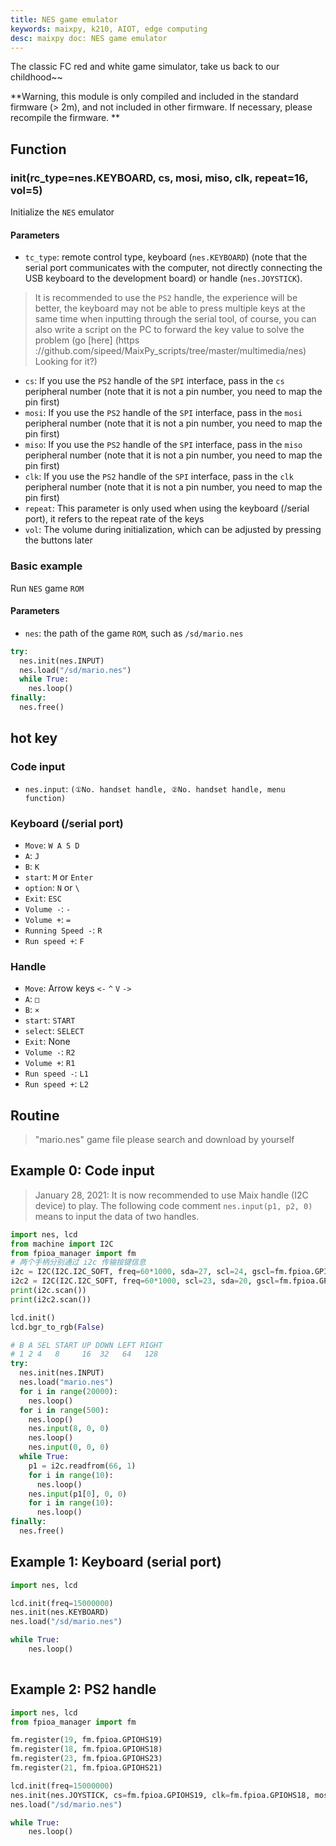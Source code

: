 ```yaml
---
title: NES game emulator
keywords: maixpy, k210, AIOT, edge computing
desc: maixpy ​​doc: NES game emulator
---
```



The classic FC red and white game simulator, take us back to our childhood~~

**Warning, this module is only compiled and included in the standard firmware (> 2m), and not included in other firmware. If necessary, please recompile the firmware. **

## Function

### init(rc_type=nes.KEYBOARD, cs, mosi, miso, clk, repeat=16, vol=5)

Initialize the `NES` emulator

#### Parameters

* `tc_type`: remote control type, keyboard (`nes.KEYBOARD`) (note that the serial port communicates with the computer, not directly connecting the USB keyboard to the development board) or handle (`nes.JOYSTICK`).
> It is recommended to use the `PS2` handle, the experience will be better, the keyboard may not be able to press multiple keys at the same time when inputting through the serial tool, of course, you can also write a script on the PC to forward the key value to solve the problem (go [here] (https ://github.com/sipeed/MaixPy_scripts/tree/master/multimedia/nes) Looking for it?)

* `cs`: If you use the `PS2` handle of the `SPI` interface, pass in the `cs` peripheral number (note that it is not a pin number, you need to map the pin first)
* `mosi`: If you use the `PS2` handle of the `SPI` interface, pass in the `mosi` peripheral number (note that it is not a pin number, you need to map the pin first)
* `miso`: If you use the `PS2` handle of the `SPI` interface, pass in the `miso` peripheral number (note that it is not a pin number, you need to map the pin first)
* `clk`: If you use the `PS2` handle of the `SPI` interface, pass in the `clk` peripheral number (note that it is not a pin number, you need to map the pin first)
* `repeat`: This parameter is only used when using the keyboard (/serial port), it refers to the repeat rate of the keys
* `vol`: The volume during initialization, which can be adjusted by pressing the buttons later

### Basic example

Run `NES` game `ROM`

#### Parameters

* `nes`: the path of the game `ROM`, such as `/sd/mario.nes`

```python
try:
  nes.init(nes.INPUT)
  nes.load("/sd/mario.nes")
  while True:
    nes.loop()
finally:
  nes.free()
```

## hot key


### Code input

* `nes.input`: `(①No. handset handle, ②No. handset handle, menu function)`

### Keyboard (/serial port)

* `Move`: `W A S D`
* `A`: `J`
* `B`: `K`
* `start`: `M` or `Enter`
* `option`: `N` or `\`
* `Exit`: `ESC`
* `Volume -`: `-`
* `Volume +`: `=`
* `Running Speed ​​-`: `R`
* `Run speed +`: `F`

### Handle

* `Move`: Arrow keys `<-` `^` `V` `->`
* `A`: `□`
* `B`: `×`
* `start`: `START`
* `select`: `SELECT`
* `Exit`: None
* `Volume -`: `R2`
* `Volume +`: `R1`
* `Run speed -`: `L1`
* `Run speed +`: `L2`

## Routine

> "mario.nes" game file please search and download by yourself

## Example 0: Code input

> January 28, 2021: It is now recommended to use Maix handle (I2C device) to play. The following code comment `nes.input(p1, p2, 0)` means to input the data of two handles.

```python
import nes, lcd
from machine import I2C
from fpioa_manager import fm
# 两个手柄分别通过 i2c 传输按键信息
i2c = I2C(I2C.I2C_SOFT, freq=60*1000, sda=27, scl=24, gscl=fm.fpioa.GPIOHS7,gsda=fm.fpioa.GPIOHS8)
i2c2 = I2C(I2C.I2C_SOFT, freq=60*1000, scl=23, sda=20, gscl=fm.fpioa.GPIOHS9,gsda=fm.fpioa.GPIOHS10) # software i2c
print(i2c.scan())
print(i2c2.scan())

lcd.init()
lcd.bgr_to_rgb(False)

# B A SEL START UP DOWN LEFT RIGHT
# 1 2 4   8     16  32   64   128
try:
  nes.init(nes.INPUT)
  nes.load("mario.nes")
  for i in range(20000):
    nes.loop()
  for i in range(500):
    nes.loop()
    nes.input(8, 0, 0)
    nes.loop()
    nes.input(0, 0, 0)
  while True:
    p1 = i2c.readfrom(66, 1)
    for i in range(10):
      nes.loop()
    nes.input(p1[0], 0, 0)
    for i in range(10):
      nes.loop()
finally:
  nes.free()

```

## Example 1: Keyboard (serial port)

```python
import nes, lcd

lcd.init(freq=15000000)
nes.init(nes.KEYBOARD)
nes.load("/sd/mario.nes")

while True:
    nes.loop()
    
```

## Example 2: PS2 handle

```python
import nes, lcd
from fpioa_manager import fm

fm.register(19, fm.fpioa.GPIOHS19)
fm.register(18, fm.fpioa.GPIOHS18)
fm.register(23, fm.fpioa.GPIOHS23)
fm.register(21, fm.fpioa.GPIOHS21)

lcd.init(freq=15000000)
nes.init(nes.JOYSTICK, cs=fm.fpioa.GPIOHS19, clk=fm.fpioa.GPIOHS18, mosi=fm.fpioa.GPIOHS23, miso=fm.fpioa.GPIOHS21)
nes.load("/sd/mario.nes")

while True:
    nes.loop()

```

